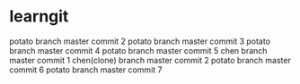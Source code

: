 # learngit
potato branch master commit 2
potato branch master commit 3
potato branch master commit 4
potato branch master commit 5
chen   branch master commit 1
chen(clone)   branch master commit 2
potato branch master commit 6
potato branch master commit 7
